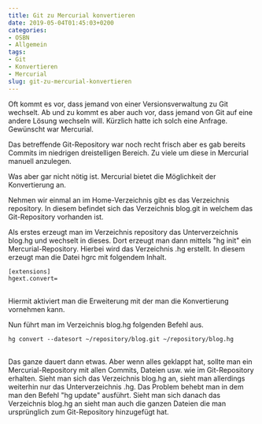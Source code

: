 ```yaml
---
title: Git zu Mercurial konvertieren
date: 2019-05-04T01:45:03+0200
categories:
- OSBN
- Allgemein
tags:
- Git
- Konvertieren
- Mercurial
slug: git-zu-mercurial-konvertieren
---
```

Oft kommt es vor, dass jemand von einer Versionsverwaltung zu Git wechselt. Ab und zu kommt es aber auch vor, dass jemand von Git auf eine andere Lösung wechseln will. Kürzlich hatte ich solch eine Anfrage. Gewünscht war Mercurial.

Das betreffende Git-Repository war noch recht frisch aber es gab bereits Commits im niedrigen dreistelligen Bereich. Zu viele um diese in Mercurial manuell anzulegen.

Was aber gar nicht nötig ist. Mercurial bietet die Möglichkeit der Konvertierung an.

Nehmen wir einmal an im Home-Verzeichnis gibt es das Verzeichnis repository. In diesem befindet sich das Verzeichnis blog.git in welchem das Git-Repository vorhanden ist. 

Als erstes erzeugt man im Verzeichnis repository das Unterverzeichnis blog.hg und wechselt in dieses. Dort erzeugt man dann mittels "hg init" ein Mercurial-Repository. Hierbei wird das Verzeichnis .hg erstellt. In diesem erzeugt man die Datei hgrc mit folgendem Inhalt.

<pre class="line-numbers language-bash" style="white-space:pre-wrap;">
<code class="language-bash">[extensions]
hgext.convert=
</code>
</pre>

Hiermit aktiviert man die Erweiterung mit der man die Konvertierung vornehmen kann.

Nun führt man im Verzeichnis blog.hg folgenden Befehl aus.

<pre class="line-numbers language-bash" style="white-space:pre-wrap;">
<code class="language-bash">hg convert --datesort ~/repository/blog.git ~/repository/blog.hg
</code>
</pre>

Das ganze dauert dann etwas. Aber wenn alles geklappt hat, sollte man ein Mercurial-Repository mit allen Commits, Dateien usw. wie im Git-Repository erhalten. Sieht man sich das Verzeichnis blog.hg an, sieht man allerdings weiterhin nur das Unterverzeichnis .hg. Das Problem behebt man in dem man den Befehl "hg update" ausführt. Sieht man sich danach das Verzeichnis blog.hg an sieht man auch die ganzen Dateien die man ursprünglich zum Git-Repository hinzugefügt hat.